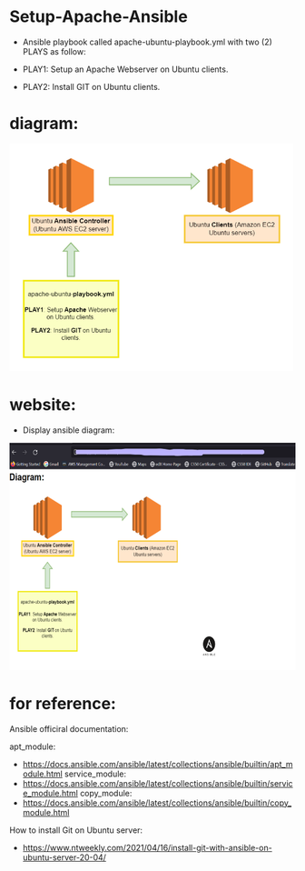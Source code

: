 # Setup-Apache-Ansible

- Ansible playbook called apache-ubuntu-playbook.yml with two (2) PLAYS as follow:

- PLAY1: Setup an Apache Webserver on Ubuntu clients.

- PLAY2: Install GIT on Ubuntu clients.

# diagram:

<img src="images/diagram.drawio.png" width="500" height="400">


# website:

- Display ansible diagram:

<img src="images/website.png" width="700" height="400">

# for reference:

Ansible officiral documentation:

apt_module:
- https://docs.ansible.com/ansible/latest/collections/ansible/builtin/apt_module.html 
service_module:
- https://docs.ansible.com/ansible/latest/collections/ansible/builtin/service_module.html 
copy_module:
- https://docs.ansible.com/ansible/latest/collections/ansible/builtin/copy_module.html

How to install Git on Ubuntu server:
- https://www.ntweekly.com/2021/04/16/install-git-with-ansible-on-ubuntu-server-20-04/



